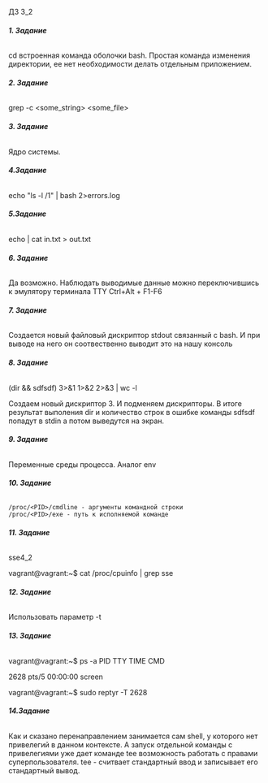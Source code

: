 ДЗ 3_2

###### **1. Задание**

cd встроенная команда оболочки  bash.  Простая команда изменения директории, ее нет необходимости делать отдельным приложением.

###### **2. Задание**

grep -c <some_string> <some_file>

###### **3. Задание**

Ядро системы.

###### **4.Задание**

echo "ls -l /1" | bash 2>errors.log

###### **5.Задание**

echo | cat in.txt > out.txt

###### **6. Задание**

Да возможно. Наблюдать выводимые данные можно переключившись к эмулятору терминала TTY Ctrl+Alt + F1-F6

###### **7. Задание**

Создается новый файловый дискриптор stdout связанный с bash. И при выводе на него он соотвественно выводит это на нашу консоль

###### **8. Задание**

(dir && sdfsdf) 3>&1 1>&2 2>&3 | wc -l

Создаем новый дискриптор 3. И подменяем дискрипторы. В итоге результат выполения dir и количество строк в ошибке команды sdfsdf попадут в stdin а потом выведутся на экран. 

###### **9. Задание**

Переменные среды процесса. Аналог env

###### **10. Задание**

    /proc/<PID>/cmdline - аргументы командной строки
    /proc/<PID>/exe - путь к исполняемой команде

###### **11. Задание**

sse4_2

vagrant@vagrant:~$ cat /proc/cpuinfo | grep sse

###### **12. Задание**

Использовать параметр -t


###### **13. Задание**

vagrant@vagrant:~$ ps -a
PID TTY          TIME CMD

2628 pts/5    00:00:00 screen

vagrant@vagrant:~$ sudo reptyr -T 2628

###### **14.Задание**

Как и сказано перенаправлением занимается сам shell, у которого нет привелегий в данном контексте. 
А запуск отдельной команды с привелегиями уже дает команде tee возможность работать с правами суперпользователя. tee - считвает стандартный ввод и записывает его стандартный вывод.  